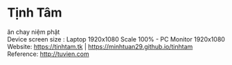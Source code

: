 # Tịnh Tâm
ăn chay niệm phật  
Device screen size : Laptop 1920x1080 Scale 100%   -   PC Monitor 1920x1080
Website: https://tinhtam.tk  | https://minhtuan29.github.io/tinhtam  
Reference: http://tuvien.com  

